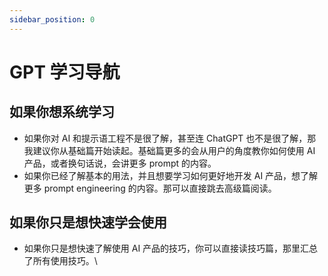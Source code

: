 ```yaml
---
sidebar_position: 0
---
```


# GPT 学习导航

## 如果你想系统学习

* 如果你对 AI 和提示语工程不是很了解，甚至连 ChatGPT 也不是很了解，那我建议你从基础篇开始读起。基础篇更多的会从用户的角度教你如何使用 AI 产品，或者换句话说，会讲更多 prompt 的内容。
* 如果你已经了解基本的用法，并且想要学习如何更好地开发 AI 产品，想了解更多 prompt engineering 的内容。那可以直接跳去高级篇阅读。

## 如果你只是想快速学会使用

* 如果你只是想快速了解使用 AI 产品的技巧，你可以直接读技巧篇，那里汇总了所有使用技巧。\
